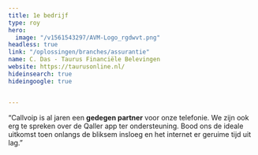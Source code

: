 ```yaml
---
title: 1e bedrijf
type: roy
hero:
  image: "/v1561543297/AVM-Logo_rgdwvt.png"
headless: true
link: "/oplossingen/branches/assurantie"
name: C. Das - Taurus Financiële Belevingen
website: https://taurusonline.nl/
hideinsearch: true
hideingoogle: true


---
```

“Callvoip is al jaren een **gedegen partner** voor onze telefonie. We zijn ook erg te spreken over de Qaller app ter ondersteuning. Bood ons de ideale uitkomst toen onlangs de bliksem insloeg en het internet er geruime tijd uit lag.”
